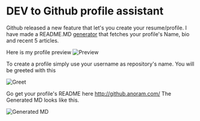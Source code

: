 # DEV to Github profile assistant

Github released a new feature that let's you create your resume/profile. I have made a README.MD [generator](http://github.anoram.com/) that fetches your profile's Name, bio and recent 5 articles.

Here is my profile preview
![Preview](https://dev-to-uploads.s3.amazonaws.com/i/moj1al3vf76xkdg31aqe.png)

To create a profile simply use your username as repository's name. You will be greeted with this

![Greet](https://dev-to-uploads.s3.amazonaws.com/i/ked9mbnut1me9c99k67b.png)

Go get your profile's README here http://github.anoram.com/
The Generated MD looks like this.

![Generated MD](https://dev-to-uploads.s3.amazonaws.com/i/19kb9gns2docqnjb39kl.jpg)
